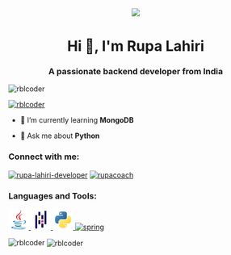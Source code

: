 
<div id="header" align="center">
  <img src="https://media.giphy.com/media/57nf4oyyMmZ2L9QqJN/giphy.gif" width="200"/>

</div>


<h1 align="center">Hi 👋, I'm Rupa Lahiri</h1>
<h3 align="center">A passionate backend developer from India</h3>

<p align="left"> <img src="https://komarev.com/ghpvc/?username=rblcoder&label=Profile%20views&color=0e75b6&style=flat" alt="rblcoder" /> </p>

<p align="left"> <a href="https://github.com/ryo-ma/github-profile-trophy"><img src="https://github-profile-trophy.vercel.app/?username=rblcoder" alt="rblcoder" /></a> </p>

- 🌱 I’m currently learning **MongoDB**

- 💬 Ask me about **Python**

<h3 align="left">Connect with me:</h3>
<p align="left">
<a href="https://linkedin.com/in/rupa-lahiri-developer" target="blank"><img align="center" src="https://raw.githubusercontent.com/rahuldkjain/github-profile-readme-generator/master/src/images/icons/Social/linked-in-alt.svg" alt="rupa-lahiri-developer" height="30" width="40" /></a>
<a href="https://www.leetcode.com/rupacoach" target="blank"><img align="center" src="https://raw.githubusercontent.com/rahuldkjain/github-profile-readme-generator/master/src/images/icons/Social/leet-code.svg" alt="rupacoach" height="30" width="40" /></a>
</p>

<h3 align="left">Languages and Tools:</h3>
<p align="left"> <a href="https://www.java.com" target="_blank" rel="noreferrer"> <img src="https://raw.githubusercontent.com/devicons/devicon/master/icons/java/java-original.svg" alt="java" width="40" height="40"/> </a> <a href="https://pandas.pydata.org/" target="_blank" rel="noreferrer"> <img src="https://raw.githubusercontent.com/devicons/devicon/2ae2a900d2f041da66e950e4d48052658d850630/icons/pandas/pandas-original.svg" alt="pandas" width="40" height="40"/> </a> <a href="https://www.python.org" target="_blank" rel="noreferrer"> <img src="https://raw.githubusercontent.com/devicons/devicon/master/icons/python/python-original.svg" alt="python" width="40" height="40"/> </a> <a href="https://spring.io/" target="_blank" rel="noreferrer"> <img src="https://www.vectorlogo.zone/logos/springio/springio-icon.svg" alt="spring" width="40" height="40"/> </a> </p>

<p><img align="left" src="https://github-readme-stats.vercel.app/api/top-langs?username=rblcoder&show_icons=true&locale=en&layout=compact" alt="rblcoder" /></p>

<p>&nbsp;<img align="center" src="https://github-readme-stats.vercel.app/api?username=rblcoder&show_icons=true&locale=en" alt="rblcoder" /></p>



<!--
**rblcoder/rblcoder** is a ✨ _special_ ✨ repository because its `README.md` (this file) appears on your GitHub profile.

Here are some ideas to get you started:

- 🔭 I’m currently working on ...
- 🌱 I’m currently learning ...
- 👯 I’m looking to collaborate on ...
- 🤔 I’m looking for help with ...
- 💬 Ask me about ...
- 📫 How to reach me: ...
- 😄 Pronouns: ...
- ⚡ Fun fact: ...
-->

